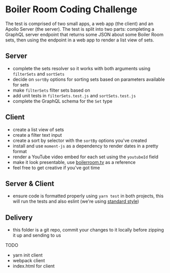 # Boiler Room Coding Challenge

The test is comprised of two small apps, a web app (the client) and an Apollo Server (the server). The test is split into two parts: completing a GraphQL server endpoint that returns some JSON about some Boiler Room sets, then using the endpoint in a web app to render a list view of sets.

## Server
- complete the sets resolver so it works with both arguments using `filterSets` and `sortSets`
- decide on `sortBy` options for sorting sets based on parameters available for sets
- make `filterSets` filter sets based on
- add unit tests in `filterSets.test.js` and `sortSets.test.js`
- complete the GraphQL schema for the `Set` type

## Client
- create a list view of sets
- create a filter text input
- create a sort by selector with the `sortBy` options you've created
- install and use `moment-js` as a dependency to render dates in a pretty format
- render a YouTube video embed for each set using the `youtubeId` field
- make it look presentable, use [boilerroom.tv](https://boilerroom.tv/) as a reference
- feel free to get creative if you've got time

## Server & Client
- ensure code is formatted properly using `yarn test` in both projects, this will run the tests and also eslint (we're using [standard style](https://github.com/standard/eslint-config-standard))

## Delivery
- this folder is a git repo, commit your changes to it locally before zipping it up and sending to us



TODO
- yarn init client
- webpack client
- index.html for client
